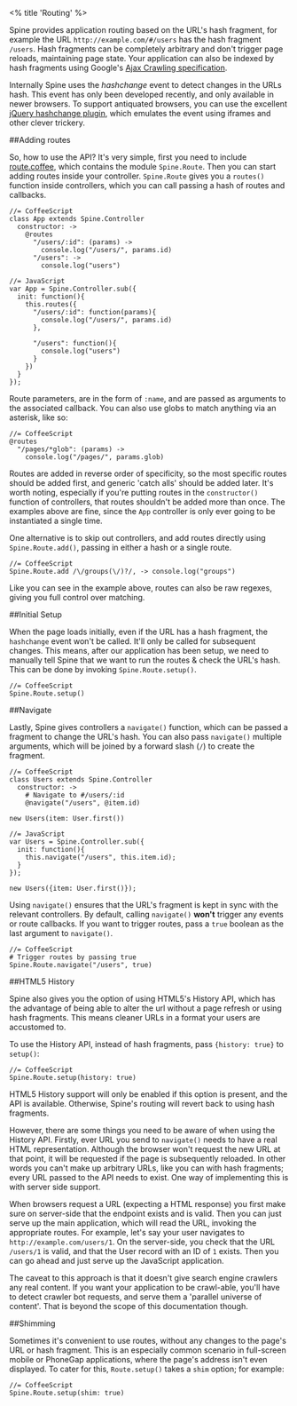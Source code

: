 <% title 'Routing' %>

Spine provides application routing based on the URL's hash fragment, for example the URL `http://example.com/#/users` has the hash fragment `/users`. Hash fragments can be completely arbitrary and don't trigger page reloads, maintaining page state. Your application can also be indexed by hash fragments using Google's [Ajax Crawling specification](http://code.google.com/web/ajaxcrawling/index.html).

Internally Spine uses the *hashchange* event to detect changes in the URLs hash. This event has only been developed recently, and only available in newer browsers. To support antiquated browsers, you can use the excellent [jQuery hashchange plugin](http://benalman.com/projects/jquery-hashchange-plugin/), which emulates the event using iframes and other clever trickery. 

##Adding routes

So, how to use the API? It's very simple, first you need to include [route.coffee](https://raw.github.com/maccman/spine/master/src/route.coffee), which contains the module `Spine.Route`. Then you can start adding routes inside your controller. `Spine.Route` gives you a `routes()` function inside controllers, which you can call passing a hash of routes and callbacks.

    //= CoffeeScript
    class App extends Spine.Controller
      constructor: ->
        @routes
          "/users/:id": (params) ->
            console.log("/users/", params.id)
          "/users": ->
            console.log("users")
            
    //= JavaScript
    var App = Spine.Controller.sub({
      init: function(){
        this.routes({
          "/users/:id": function(params){
            console.log("/users/", params.id)
          },
          
          "/users": function(){
            console.log("users")
          }
        })
      }
    });

Route parameters, are in the form of `:name`, and are passed as arguments to the associated callback. You can also use globs to match anything via an asterisk, like so: 

    //= CoffeeScript
    @routes
      "/pages/*glob": (params) ->
        console.log("/pages/", params.glob)

Routes are added in reverse order of specificity, so the most specific routes should be added first, and generic 'catch alls' should be added later. It's worth noting, especially if you're putting routes in the `constructor()` function of controllers, that routes shouldn't be added more than once. The examples above are fine, since the `App` controller is only ever going to be instantiated a single time. 

One alternative is to skip out controllers, and add routes directly using `Spine.Route.add()`, passing in either a hash or a single route. 
    
    //= CoffeeScript
    Spine.Route.add /\/groups(\/)?/, -> console.log("groups")
    
Like you can see in the example above, routes can also be raw regexes, giving you full control over matching.

##Initial Setup

When the page loads initially, even if the URL has a hash fragment, the `hashchange` event won't be called. It'll only be called for subsequent changes. This means, after our application has been setup, we need to manually tell Spine that we want to run the routes & check the URL's hash. This can be done by invoking `Spine.Route.setup()`.
    
    //= CoffeeScript
    Spine.Route.setup()
    
##Navigate
    
Lastly, Spine gives controllers a `navigate()` function, which can be passed a fragment to change the URL's hash. You can also pass `navigate()` multiple arguments, which will be joined by a forward slash (`/`) to create the fragment. 

    //= CoffeeScript
    class Users extends Spine.Controller
      constructor: ->
        # Navigate to #/users/:id
        @navigate("/users", @item.id)
    
    new Users(item: User.first())
    
    //= JavaScript
    var Users = Spine.Controller.sub({
      init: function(){
        this.navigate("/users", this.item.id);
      }
    });
    
    new Users({item: User.first()});
    
Using `navigate()` ensures that the URL's fragment is kept in sync with the relevant controllers. By default, calling `navigate()` __won't__ trigger any events or route callbacks. If you want to trigger routes, pass a `true` boolean as the last argument to `navigate()`.
    
    //= CoffeeScript
    # Trigger routes by passing true
    Spine.Route.navigate("/users", true)

##HTML5 History

Spine also gives you the option of using HTML5's History API, which has the advantage of being able to alter the url without a page refresh or using hash fragments. This means cleaner URLs in a format your users are accustomed to. 

To use the History API, instead of hash fragments, pass `{history: true}` to `setup()`:

    //= CoffeeScript
    Spine.Route.setup(history: true)
    
HTML5 History support will only be enabled if this option is present, and the API is available. Otherwise, Spine's routing will revert back to using hash fragments. 

However, there are some things you need to be aware of when using the History API. Firstly, ever URL you send to `navigate()` needs to have a real HTML representation. Although the browser won't request the new URL at that point, it will be requested if the page is subsequently reloaded. In other words you can't make up arbitrary URLs, like you can with hash fragments; every URL passed to the API needs to exist. One way of implementing this is with server side support. 

When browsers request a URL (expecting a HTML response) you first make sure on server-side that the endpoint exists and is valid. Then you can just serve up the main application, which will read the URL, invoking the appropriate routes. For example, let's say your user navigates to `http://example.com/users/1`. On the server-side, you check that the URL `/users/1` is valid, and that the User record with an ID of `1` exists. Then you can go ahead and just serve up the JavaScript application. 

The caveat to this approach is that it doesn't give search engine crawlers any real content. If you want your application to be crawl-able, you'll have to detect crawler bot requests, and serve them a 'parallel universe of content'. That is beyond the scope of this documentation though. 

##Shimming

Sometimes it's convenient to use routes, without any changes to the page's URL or hash fragment. This is an especially common scenario in full-screen mobile or PhoneGap applications, where the page's address isn't even displayed. To cater for this, `Route.setup()` takes a `shim` option; for example:
    
    //= CoffeeScript
    Spine.Route.setup(shim: true)
    